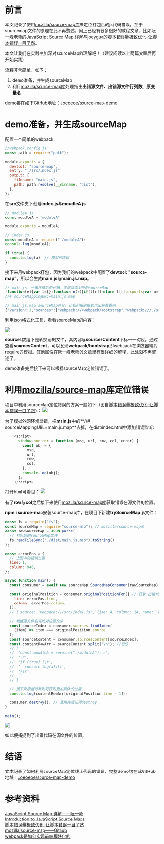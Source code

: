 # 前言
本文记录了使用[mozilla/source-map库](https://github.com/mozilla/source-map)来定位打包后的js代码错误，至于sourcemap文件的原理在此不再赘述，网上已经有很多很好的教程文章，比如阮一峰老师的[JavaScript Source Map 详解](https://www.ruanyifeng.com/blog/2013/01/javascript_source_map.html)与joeyguo的[脚本错误量极致优化-让脚本错误一目了然](https://github.com/joeyguo/blog/issues/14)。

本文让我们在实践中加深对sourceMap的理解吧！（建议阅读以上两篇文章后再开始实践）

流程非常简单，如下：
1. demo准备，并生成sourceMap
2. 利用[mozilla/source-map库](https://github.com/mozilla/source-map)处理指出**出错源文件、出错源文件行列数、原变量名**

demo都在如下GitHub地址：[Joeoeoe/source-map-demo](https://github.com/Joeoeoe/source-map-demo)

# demo准备，并生成sourceMap
配置一个简单的webpack:
```js
//webpack.config.js
const path = require("path");

module.exports = {
  devtool: "source-map",
  entry: "./src/index.js",
  output: {
    filename: "main.js",
    path: path.resolve(__dirname, "dist"),
  },
};
```

在**src**文件夹下创建**index.js**与**moudleA.js**
```js
// moduleA.js
const moudleA = "moduleA";

module.exports = moudleA;
```
```js
// index.js
const moudleA = require("./moduleA");
console.log(moudleA);

if (true) {
  console.log(a); // 模拟的错误
}
```
接下来用webpack打包，因为我们的webpack中配置了**devtool: "source-map"**，所以会生成**main.js**与**main.js.map**。
```js
// main.js，一串压缩后的代码，末尾指向对应的sourceMap
!function(e){var t={};function n(r){if(t[r])return t[r].exports;var o=t[r]={i:r,l:!1,exports:{}};......
//# sourceMappingURL=main.js.map
```

```js
// main.js.map sourceMap内容，让我们把他格式化出来看看吧
{"version":3,"sources":["webpack:///webpack/bootstrap","webpack:///./src/moduleA.js","webpack:///./src/index.js"]....
```
利用[json格式化工具](https://www.json.cn/)，看看sourceMap的内容：

![](https://blog-1256056666.cos.ap-guangzhou.myqcloud.com/img/20201011111116.png)

**sources**数组下是转换前的文件，其内容与**sourcesContent**下标一一对应。通过查看**sourcesContent**，可以发现**webpack/bootstrap**即webpack在浏览器端对require的模拟。其他属性在阮一峰老师的文章里有很详细的解释，此处就不再赘述了。

demo准备完后接下来可以根据sourceMap定位错误了。
# 利用[mozilla/source-map库](https://github.com/mozilla/source-map)定位错误
项目中利用sourceMap定位错误的方案一般如下（图自[脚本错误量极致优化-让脚本错误一目了然](https://github.com/joeyguo/blog/issues/14)）：
![](https://blog-1256056666.cos.ap-guangzhou.myqcloud.com/img/20201011135901.png)

为了模拟外网环境出错，把**main.js**中的**//# sourceMappingURL=main.js.map**去掉，在dist/index.html中添加错误监听:
```js
    <script>
      window.onerror = function (msg, url, row, col, error) {
        const obj = {
          msg,
          url,
          row,
          col,
        };
        console.log(obj);
      };
    </script>
```
打开html可看见：
![](https://blog-1256056666.cos.ap-guangzhou.myqcloud.com/img/20201011152125.png)

有了**row**与**col**之后接下来使用[mozilla/source-map库](https://github.com/mozilla/source-map)获取错误在源文件的位置。

**npm i source-map**安装source-map库，在项目下新建**trySourceMap.js**文件：
```js
const fs = require("fs");
const sourceMap = require("source-map"); // mozilla/source-map库
const rawSourceMap = JSON.parse(
  // 打包后的sourceMap文件
  fs.readFileSync("./dist/main.js.map").toString()
);

const errorPos = {
  // 上图中的错误位置
  line: 1,
  column: 946,
};

async function main() {
  const consumer = await new sourceMap.SourceMapConsumer(rawSourceMap); // 获取sourceMap consumer，我们可以通过传入打包后的代码位置来查询源代码的位置

  const originalPosition = consumer.originalPositionFor({ // 获取 出错代码 在 哪一个源文件及其对应位置
    line: errorPos.line,
    column: errorPos.column,
  });
  // { source: 'webpack:///src/index.js', line: 4, column: 14, name: 'a' }

  // 根据源文件名寻找对应源文件
  const sourceIndex = consumer.sources.findIndex(
    (item) => item === originalPosition.source
  );
  const sourceContent = consumer.sourcesContent[sourceIndex];
  const contentRowArr = sourceContent.split("\n"); //切分
  // [
  //  'const moudleA = require("./moduleA");\r',
  //  '\r',
  //  'if (true) {\r',
  //  '  console.log(a);\r',
  //  '}\r',
  //  ''
  // ]

  // 接下来根据行和列可获取更加具体的位置
  console.log(contentRowArr[originalPosition.line - 1]);

  consumer.destroy(); // 使用完后记得destroy
}

main();
```

![](https://blog-1256056666.cos.ap-guangzhou.myqcloud.com/img/20201011153646.png)

如此便捕捉到了出错代码在源文件的位置。

# 结语
文本记录了如何利用sourceMap定位线上代码的错误，完整demo均在此GitHub地址：[Joeoeoe/source-map-demo](https://github.com/Joeoeoe/source-map-demo)
# 参考资料
[JavaScript Source Map 详解——阮一峰](https://www.ruanyifeng.com/blog/2013/01/javascript_source_map.html)  
[Introduction to JavaScript Source Maps](https://www.html5rocks.com/en/tutorials/developertools/sourcemaps/)  
[脚本错误量极致优化-让脚本错误一目了然](https://github.com/joeyguo/blog/issues/14)  
[mozilla/source-map——Github](https://github.com/mozilla/source-map)  
[webpack是如何实现前端模块化的](https://juejin.im/post/6844903779817488392)  
